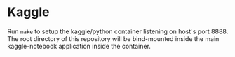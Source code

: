 # Kaggle
Run `make` to setup the kaggle/python container listening on host's port 8888. The root directory of this repository will be bind-mounted inside the main kaggle-notebook application inside the container.
